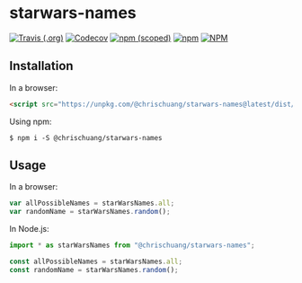 # starwars-names

[![Travis (.org)](https://img.shields.io/travis/cxc421/starwars-names?style=flat-square)](https://travis-ci.org/cxc421/starwars-names)
[![Codecov](https://img.shields.io/codecov/c/github/cxc421/starwars-names?style=flat-square)](https://codecov.io/gh/cxc421/starwars-names)
[![npm (scoped)](https://img.shields.io/npm/v/@chrischuang/starwars-names?style=flat-square)](http://npm.im/@chrischuang/starwars-names)
[![npm](https://img.shields.io/npm/dm/@chrischuang/starwars-names?style=flat-square)](https://npm-stat.com/charts.html?package=%40chrischuang%2Fstarwars-names&from=2019-12-23)
[![NPM](https://img.shields.io/npm/l/@chrischuang/starwars-names?style=flat-square)](https://opensource.org/licenses/MIT)

## Installation

In a browser:

```html
<script src="https://unpkg.com/@chrischuang/starwars-names@latest/dist/index.umd.min.js"></script>
```

Using npm:

```shell
$ npm i -S @chrischuang/starwars-names
```

## Usage

In a browser:

```js
var allPossibleNames = starWarsNames.all;
var randomName = starWarsNames.random();
```

In Node.js:

```js
import * as starWarsNames from "@chrischuang/starwars-names";

const allPossibleNames = starWarsNames.all;
const randomName = starWarsNames.random();
```
